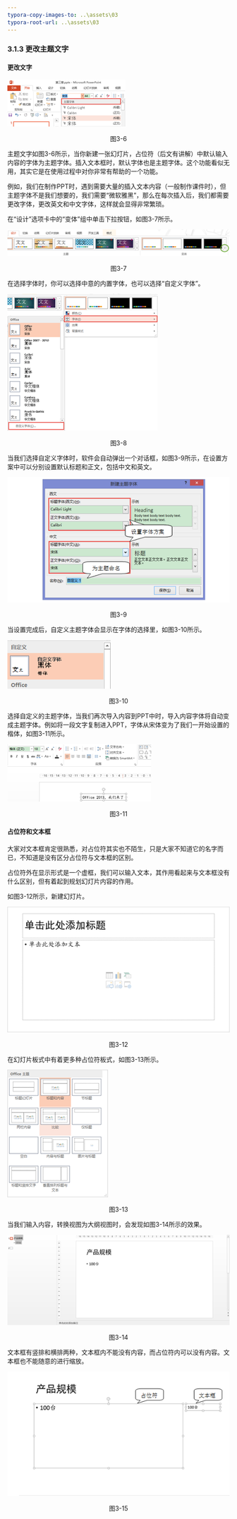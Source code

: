 ```yaml
---
typora-copy-images-to: ..\assets\03
typora-root-url: ..\assets\03
---
```


### 3.1.3  更改主题文字

#### 更改文字

![img](/assets/03/image008.png)

<center>图3-6</center>

主题文字如图3-6所示，当你新建一张幻灯片，占位符（后文有讲解）中默认输入内容的字体为主题字体。插入文本框时，默认字体也是主题字体。这个功能看似无用，其实它是在使用过程中对你非常有帮助的一个功能。

例如，我们在制作PPT时，遇到需要大量的插入文本内容（一般制作课件时），但主题字体不是我们想要的，我们需要“微软雅黑”，那么在每次插入后，我们都需要更改字体，更改英文和中文字体，这样就会显得非常繁琐。

在“设计”选项卡中的“变体”组中单击下拉按钮，如图3-7所示。

![img](/assets/03/image009.png)

<center>图3-7</center>

在选择字体时，你可以选择中意的内置字体，也可以选择“自定义字体”。

![img](/assets/03/image010.png)

<center>图3-8</center>

当我们选择自定义字体时，软件会自动弹出一个对话框，如图3-9所示，在设置方案中可以分别设置默认标题和正文，包括中文和英文。

![1565873680731](/assets/03/1565873680731.png)

<center>图3-9</center>

当设置完成后，自定义主题字体会显示在字体的选择里，如图3-10所示。

![img](/assets/03/image014.png)

<center>图3-10</center>

选择自定义的主题字体，当我们再次导入内容到PPT中时，导入内容字体将自动变成主题字体。例如将一段文字复制进入PPT，字体从宋体变为了我们一开始设置的楷体，如图3-11所示。

![img](/assets/03/image015.png)

<center>图3-11</center>

#### **占位符和文本框**

大家对文本框肯定很熟悉，对占位符其实也不陌生，只是大家不知道它的名字而已，不知道是没有区分占位符与文本框的区别。

占位符外在显示形式是一个虚框，我们可以输入文本，其作用看起来与文本框没有什么区别，但有着起到规划幻灯片内容的作用。

如图3-12所示，新建幻灯片。

![img](/assets/03/image016.png)

<center>图3-12</center>

在幻灯片板式中有着更多种占位符板式，如图3-13所示。

![img](/assets/03/image017.png)

<center>图3-13</center>

当我们输入内容，转换视图为大纲视图时，会发现如图3-14所示的效果。

![img](/assets/03/image018.png)

<center>图3-14</center>

文本框有竖排和横排两种，文本框内不能没有内容，而占位符内可以没有内容。文本框也不能随意的进行缩放。

![1565873742768](/assets/03/1565873742768.png)

<center>图3-15</center>